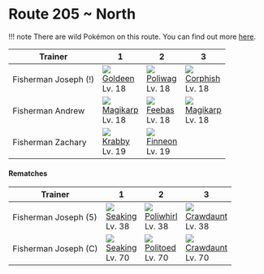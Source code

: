 # Route 205 ~ North

!!! note
    There are wild Pokémon on this route. You can find out more [here](../../wild_pokemon/route_205__north/).


Trainer              | 1                                  | 2                                   | 3
---                  | ---                                | ---                                 | ---
Fisherman Joseph (!) | ![][118]<br> [Goldeen]<br> Lv. 18  | ![][060]<br> [Poliwag]<br> Lv. 18  | ![][341]<br> [Corphish]<br> Lv. 18
Fisherman Andrew     | ![][129]<br> [Magikarp]<br> Lv. 18 | ![][349]<br> [Feebas]<br> Lv. 18   | ![][129]<br> [Magikarp]<br> Lv. 18
Fisherman Zachary    | ![][098]<br> [Krabby]<br> Lv. 19   | ![][456]<br> [Finneon]<br> Lv. 19

#### Rematches

Trainer              | 1                                   | 2                                   | 3
---                  | ---                                 | ---                                 | ---
Fisherman Joseph (5) | ![][119]<br> [Seaking]<br> Lv. 38   | ![][061]<br> [Poliwhirl]<br> Lv. 38 | ![][342]<br> [Crawdaunt]<br> Lv. 38
Fisherman Joseph (C) | ![][119]<br> [Seaking]<br> Lv. 70   | ![][186]<br> [Politoed]<br> Lv. 70  | ![][342]<br> [Crawdaunt]<br> Lv. 70

[Poliwag]: ../../pokemon_changes/060/
[Poliwhirl]: ../../pokemon_changes/061/
[Krabby]: ../../pokemon_changes/098/
[Goldeen]: ../../pokemon_changes/118/
[Seaking]: ../../pokemon_changes/119/
[Magikarp]: ../../pokemon_changes/129/
[Politoed]: ../../pokemon_changes/186/
[Corphish]: ../../pokemon_changes/341/
[Crawdaunt]: ../../pokemon_changes/342/
[Feebas]: ../../pokemon_changes/349/
[Finneon]: ../../pokemon_changes/456/
[060]: ../img/pokemon/060.png
[061]: ../img/pokemon/061.png
[098]: ../img/pokemon/098.png
[118]: ../img/pokemon/118.png
[119]: ../img/pokemon/119.png
[129]: ../img/pokemon/129.png
[186]: ../img/pokemon/186.png
[341]: ../img/pokemon/341.png
[342]: ../img/pokemon/342.png
[349]: ../img/pokemon/349.png
[456]: ../img/pokemon/456.png
